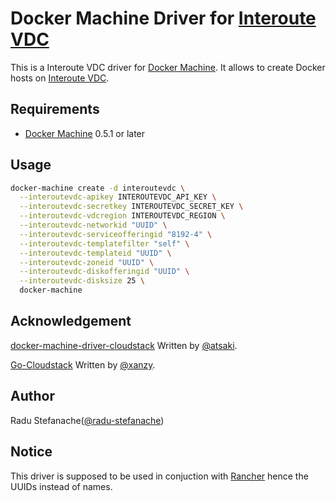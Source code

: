 # Docker Machine Driver for [Interoute VDC](https://cloudstore.interoute.com/account/login)

This is a Interoute VDC driver for [Docker Machine](https://docs.docker.com/machine/).
It allows to create Docker hosts on [Interoute VDC](https://cloudstore.interoute.com/account/login).

## Requirements

* [Docker Machine](https://docs.docker.com/machine/) 0.5.1 or later

## Usage

```bash
docker-machine create -d interoutevdc \
  --interoutevdc-apikey INTEROUTEVDC_API_KEY \
  --interoutevdc-secretkey INTEROUTEVDC_SECRET_KEY \
  --interoutevdc-vdcregion INTEROUTEVDC_REGION \
  --interoutevdc-networkid "UUID" \
  --interoutevdc-serviceofferingid "8192-4" \
  --interoutevdc-templatefilter "self" \
  --interoutevdc-templateid "UUID" \
  --interoutevdc-zoneid "UUID" \
  --interoutevdc-diskofferingid "UUID" \
  --interoutevdc-disksize 25 \
  docker-machine
```

## Acknowledgement

[docker-machine-driver-cloudstack](https://github.com/atsaki/docker-machine-driver-cloudstack) Written by [@atsaki](https://github.com/atsaki).

[Go-Cloudstack](https://github.com/xanzy/go-cloudstack) Written by [@xanzy](https://github.com/xanzy).

## Author
Radu Stefanache([@radu-stefanache](https://github.com/radu-stefanache))

## Notice
This driver is supposed to be used in conjuction with [Rancher](http://rancher.com/) hence  the UUIDs instead of names.
